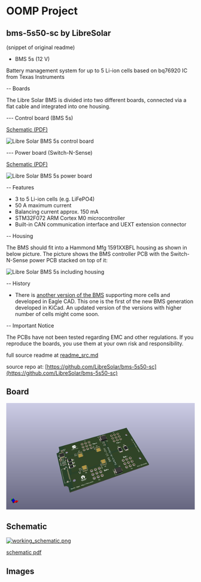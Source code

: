 # OOMP Project  
## bms-5s50-sc  by LibreSolar  
  
(snippet of original readme)  
  
- BMS 5s (12 V)  
  
Battery management system for up to 5 Li-ion cells based on bq76920 IC from Texas Instruments  
  
-- Boards  
  
The Libre Solar BMS is divided into two different boards, connected via a flat cable and integrated into one housing.  
  
--- Control board (BMS 5s)  
  
[Schematic (PDF)](power-pcb/Switch-N-Sense.pdf)  
  
![Libre Solar BMS 5s control board](bms5s_control.png)  
  
--- Power board (Switch-N-Sense)  
  
[Schematic (PDF)](control-pcb/BMS-5s.pdf)  
  
![Libre Solar BMS 5s power board](bms5s_power.png)  
  
-- Features  
  
- 3 to 5 Li-ion cells (e.g. LiFePO4)  
- 50 A maximum current  
- Balancing current approx. 150 mA  
- STM32F072 ARM Cortex M0 microcontroller  
- Built-in CAN communication interface and UEXT extension connector  
  
-- Housing  
  
The BMS should fit into a Hammond Mfg 1591XXBFL housing as shown in below picture. The picture shows the BMS controller PCB with the Switch-N-Sense power PCB stacked on top of it:  
  
![Libre Solar BMS 5s including housing](FreeCAD_Housing.PNG)  
  
-- History  
  
- There is [another version of the BMS](https://github.com/LibreSolar/BMS48V)  supporting more cells and developed in Eagle CAD. This one is the first of the new BMS generation developed in KiCad. An updated version of the versions with higher number of cells might come soon.  
  
-- Important Notice  
  
The PCBs have not been tested regarding EMC and other regulations. If you reproduce the boards, you use them at your own risk and responsibility.  
  
  full source readme at [readme_src.md](readme_src.md)  
  
source repo at: [https://github.com/LibreSolar/bms-5s50-sc](https://github.com/LibreSolar/bms-5s50-sc)  
## Board  
  
[![working_3d.png](working_3d_600.png)](working_3d.png)  
## Schematic  
  
[![working_schematic.png](working_schematic_600.png)](working_schematic.png)  
  
[schematic pdf](working_schematic.pdf)  
## Images  
